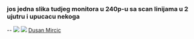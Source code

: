 ### jos jedna slika tudjeg monitora u 240p-u sa scan linijama u 2 ujutru i upucacu nekoga
-- ![](https://media.giphy.com/media/ej1Kl0PKI87IhBz4zR/giphy.gif)
![](https://i.imgur.com/ApidQvb.gif)
[Dusan Mircic](mailto:dusanmircic@protonmail.com?subject=[GitHub]%20megakulpitanje)
